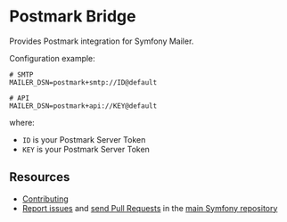 Postmark Bridge
===============

Provides Postmark integration for Symfony Mailer.

Configuration example:

```env
# SMTP
MAILER_DSN=postmark+smtp://ID@default

# API
MAILER_DSN=postmark+api://KEY@default
```

where:
 - `ID` is your Postmark Server Token
 - `KEY` is your Postmark Server Token

Resources
---------

 * [Contributing](https://symfony.com/doc/current/contributing/index.html)
 * [Report issues](https://github.com/symfony/symfony/issues) and
   [send Pull Requests](https://github.com/symfony/symfony/pulls)
   in the [main Symfony repository](https://github.com/symfony/symfony)
